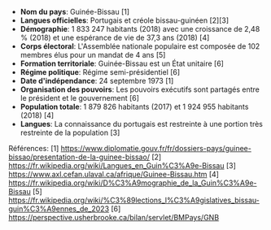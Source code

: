 * **Nom du pays**: Guinée-Bissau [1]
* **Langues officielles**: Portugais et créole bissau-guinéen [2][3]
* **Démographie**: 1 833 247 habitants (2018) avec une croissance de 2,48 % (2018) et une espérance de vie de 37,3 ans (2018) [4]
* **Corps électoral**: L'Assemblée nationale populaire est composée de 102 membres élus pour un mandat de 4 ans [5]
* **Formation territoriale**: Guinée-Bissau est un État unitaire [6]
* **Régime politique**: Régime semi-présidentiel [6]
* **Date d'indépendance**: 24 septembre 1973 [1]
* **Organisation des pouvoirs**: Les pouvoirs exécutifs sont partagés entre le président et le gouvernement [6]
* **Population totale**: 1 879 826 habitants (2017) et 1 924 955 habitants (2018) [4]
* **Langues**: La connaissance du portugais est restreinte à une portion très restreinte de la population [3]

Références:
[1] https://www.diplomatie.gouv.fr/fr/dossiers-pays/guinee-bissao/presentation-de-la-guinee-bissao/
[2] https://fr.wikipedia.org/wiki/Langues_en_Guin%C3%A9e-Bissau
[3] https://www.axl.cefan.ulaval.ca/afrique/Guinee-Bissau.htm
[4] https://fr.wikipedia.org/wiki/D%C3%A9mographie_de_la_Guin%C3%A9e-Bissau
[5] https://fr.wikipedia.org/wiki/%C3%89lections_l%C3%A9gislatives_bissau-guin%C3%A9ennes_de_2023
[6] https://perspective.usherbrooke.ca/bilan/servlet/BMPays/GNB
